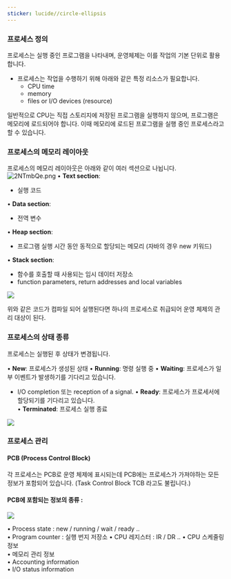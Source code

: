 ```yaml
---
sticker: lucide//circle-ellipsis
---
```

### 프로세스 정의 

프로세스는 실행 중인 프로그램을 나타내며, 운영체제는 이를 작업의 기본 단위로 활용합니다.
- 프로세스는 작업을 수행하기 위해 아래와 같은 특정 리소스가 필요합니다.
	- CPU time
	- memory
	- files or I/O devices (resource)

일반적으로 CPU는 직접 스토리지에 저장된 프로그램을 실행하지 않으며, 프로그램은 메모리에 로드되어야 합니다. 이때 메모리에 로드된 프로그램을 실행 중인 프로세스라고 할 수 있습니다.

### 프로세스의 메모리 레이아웃

프로세스의 메모리 레이아웃은 아래와 같이 여러 섹션으로 나뉩니다.
![2NTmbQe.png](https://i.imgur.com/2NTmbQe.png)
• **Text section**:
- 실행 코드

• **Data section**:
- 전역 변수

• **Heap section**:
- 프로그램 실행 시간 동안 동적으로 할당되는 메모리 (자바의 경우 new 키워드)

• **Stack section**:
- 함수를 호출할 때 사용되는 임시 데이터 저장소
- function parameters, return addresses and local variables

![](https://i.imgur.com/be84ExN.png)

위와 같은 코드가 컴파일 되어 실행된다면 하나의 프로세스로 취급되어 운영 체제의 관리 대상이 된다.

### 프로세스의 상태 종류

프로세스는 실행된 후 상태가 변경됩니다.  
  
• **New**: 프로세스가 생성된 상태
• **Running**: 명령 실행 중
• **Waiting**: 프로세스가 일부 이벤트가 발생하기를 기다리고 있습니다.  
- I/O completion 또는 reception of a signal.
• **Ready**: 프로세스가 프로세서에 할당되기를 기다리고 있습니다.  
• **Terminated**: 프로세스 실행 종료

![](https://i.imgur.com/ygMuMia.png)

### 프로세스 관리

#### PCB (Process Control Block)

각 프로세스는 PCB로 운영 체제에 표시되는데 PCB에는 프로세스가 가져야하는 모든 정보가 포함되어 있습니다. (Task Control Block TCB 라고도 불립니다.)
#### PCB에 포함되는 정보의 종류 :

![](https://i.imgur.com/K9X4qX3.png)

• Process state : new / running / wait / ready ..  
• Program counter : 실행 번지 저장소
• CPU 레지스터 : IR / DR ..
• CPU 스케줄링 정보  
• 메모리 관리 정보  
• Accounting information  
• I/O status information

